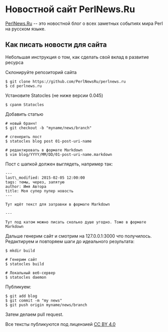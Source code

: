 # Новостной сайт PerlNews.Ru

[PerlNews.Ru](http://perlnews.ru/) -- это новостной блог о всех заметных
событиях мира Perl на русском языке.

## Как писать новости для сайта

Небольшая инструкция о том, как сделать свой вклад в развитие ресурса

Склонируйте репозиторий сайта

    $ git clone https://github.com/PerlNewsRu/perlnews.ru
    $ cd perlnews.ru

Установите Statocles (не ниже версии 0.045)

    $ cpanm Statocles

Добавить статью

    # новый бранч!
    $ git checkout -b "myname/news/branch"

    # сгенерить пост
    $ statocles blog post 01-post-uri-name

    # редактировать в формате Markdown
    $ vim blog/YYYY/MM/DD/01-post-uri-name.markdown

Пост с шапкой должен выглядеть, например так:

```
---
last\_modified: 2015-02-05 12:00:00
tags: темы, через, запятую
author: Имя Автора
title: Моя супер пупер новость
---

Тут идёт текст для затравки в формате Markdown

---

Тут под катом можно писать сколько душе угодно. Тоже в формате Markdown

```

Дальше генерим сайт и смотрим на 127.0.0.1:3000 что получилось. Редактируем и
повторяем шаги до идеального результата:

    $ mkdir build

    # Генерим сайт
    $ statocles build

    # Локальный веб-сервер
    $ statocles daemon

Публикуем:

    $ git add blog
    $ git commit -m "my news"
    $ git push origin myname/news/branch

Затем делаем pull request.

Все тексты публикуются под лицензией [CC BY
4.0](http://creativecommons.org/licenses/by/4.0/deed.ru)
